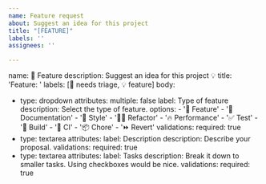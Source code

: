 ```yaml
---
name: Feature request
about: Suggest an idea for this project
title: "[FEATURE]"
labels: ''
assignees: ''

---
```


name: 🚀 Feature
description: Suggest an idea for this project 💡
title: 'Feature: '
labels: [👀 needs triage, 💡 feature]
body:
  - type: dropdown
    attributes:
      multiple: false
      label: Type of feature
      description: Select the type of feature.
      options:
        - '🚀 Feature'
        - '📝 Documentation'
        - '🎨 Style'
        - '🧑‍💻 Refactor'
        - '🔥 Performance'
        - '✅ Test'
        - '🤖 Build'
        - '🔁 CI'
        - '📦 Chore'
        - '⏩ Revert'
    validations:
      required: true
  - type: textarea
    attributes:
      label: Description
      description: Describe your proposal.
    validations:
      required: true
  - type: textarea
    attributes:
      label: Tasks
      description: Break it down to smaller tasks. Using checkboxes would be nice.
    validations:
      required: true
